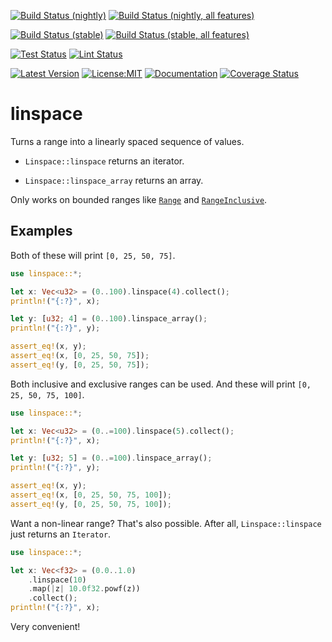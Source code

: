 [![Build Status (nightly)](https://github.com/sigurd4/linspace/workflows/Build-nightly/badge.svg)](https://github.com/sigurd4/linspace/actions/workflows/build-nightly.yml)
[![Build Status (nightly, all features)](https://github.com/sigurd4/linspace/workflows/Build-nightly-all-features/badge.svg)](https://github.com/sigurd4/linspace/actions/workflows/build-nightly-all-features.yml)

[![Build Status (stable)](https://github.com/sigurd4/linspace/workflows/Build-stable/badge.svg)](https://github.com/sigurd4/linspace/actions/workflows/build-stable.yml)
[![Build Status (stable, all features)](https://github.com/sigurd4/linspace/workflows/Build-stable-all-features/badge.svg)](https://github.com/sigurd4/linspace/actions/workflows/build-stable-all-features.yml)

[![Test Status](https://github.com/sigurd4/linspace/workflows/Test/badge.svg)](https://github.com/sigurd4/linspace/actions/workflows/test.yml)
[![Lint Status](https://github.com/sigurd4/linspace/workflows/Lint/badge.svg)](https://github.com/sigurd4/linspace/actions/workflows/lint.yml)

[![Latest Version](https://img.shields.io/crates/v/linspace.svg)](https://crates.io/crates/linspace)
[![License:MIT](https://img.shields.io/badge/License-MIT-yellow.svg)](https://opensource.org/licenses/MIT)
[![Documentation](https://img.shields.io/docsrs/linspace)](https://docs.rs/linspace)
[![Coverage Status](https://img.shields.io/codecov/c/github/sigurd4/linspace)](https://app.codecov.io/github/sigurd4/linspace)

# linspace

Turns a range into a linearly spaced sequence of values.

- `Linspace::linspace` returns an iterator.

- `Linspace::linspace_array` returns an array.

Only works on bounded ranges like [`Range`](core::ops::Range) and [`RangeInclusive`](core::ops::RangeInclusive).

## Examples

Both of these will print `[0, 25, 50, 75]`.

```rust
use linspace::*;

let x: Vec<u32> = (0..100).linspace(4).collect();
println!("{:?}", x);

let y: [u32; 4] = (0..100).linspace_array();
println!("{:?}", y);

assert_eq!(x, y);
assert_eq!(x, [0, 25, 50, 75]);
assert_eq!(y, [0, 25, 50, 75]);
```

Both inclusive and exclusive ranges can be used.
And these will print `[0, 25, 50, 75, 100]`.

```rust
use linspace::*;

let x: Vec<u32> = (0..=100).linspace(5).collect();
println!("{:?}", x);

let y: [u32; 5] = (0..=100).linspace_array();
println!("{:?}", y);

assert_eq!(x, y);
assert_eq!(x, [0, 25, 50, 75, 100]);
assert_eq!(y, [0, 25, 50, 75, 100]);
```

Want a non-linear range? That's also possible. After all, `Linspace::linspace` just returns an `Iterator`.

```rust
use linspace::*;

let x: Vec<f32> = (0.0..1.0)
    .linspace(10)
    .map(|z| 10.0f32.powf(z))
    .collect();
println!("{:?}", x);
```

Very convenient!